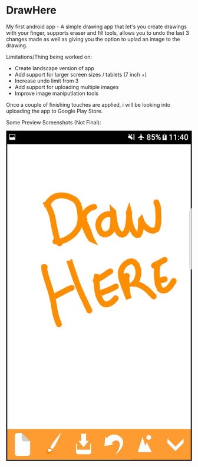 # DrawHere

My first android app - A simple drawing app that let's you create drawings with your finger, supports eraser and fill tools, allows you to undo the last 3 changes made as well as giving you the option to uplad an image to the drawing.

Limitations/Thing being worked on:
- Create landscape version of app
- Add support for larger screen sizes / tablets (7 inch +)
- Increase undo limit from 3
- Add support for uploading multiple images
- Improve image maniputlation tools

Once a couple of finishing touches are applied, i will be looking into uploading the app to Google Play Store.

Some Preview Screenshots (Not Final):

![Alt text](https://github.com/MohammedAbdulSamad/DrawHere/blob/master/DrawHere%20-%20Drawing%20%231.png)
